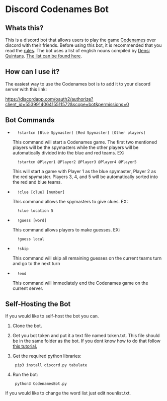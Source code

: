 # Discord Codenames Bot
## Whats this?
This is a discord bot that allows users to play the game [Codenames](https://czechgames.com/en/codenames/) over discord with their friends. Before using this bot, it is recommended that you read the [rules](https://czechgames.com/files/rules/codenames-rules-en.pdf). The bot uses a list of english nouns compiled by [Densi Quintans](http://www.desiquintans.com/). [The list can be found here](http://www.desiquintans.com/nounlist).

## How can I use it?
The easiest way to use the Codenames bot is to add it to your discord server with this link:

https://discordapp.com/oauth2/authorize?client_id=553991406415511572&scope=bot&permissions=0

## Bot Commands

*       !startcn [Blue Spymaster] [Red Spymaster] [Other players]
    
    This command will start a Codenames game. The first two mentioned players will be the spymasters while the other players will be automatically divided into the blue and red teams. EX:
        
        !startcn @Player1 @Player2 @Player3 @Player4 @Player5
    
    This will start a game with Player 1 as the blue spymaster, Player 2 as the red spymaster. Players 3, 4, and 5 will be automatically sorted into the red and blue teams.
*       !clue [clue] [number]
    This command allows the spymasters to give clues. EX:
        
        !clue location 5

*       !guess [word]
    This command allows players to make guesses. EX:
        
        !guess local
*       !skip
    This command will skip all remaining guesses on the current teams turn and go to the next turn
*       !end
    This command will immediately end the Codenames game on the current server.

## Self-Hosting the Bot
If you would like to self-host the bot you can.

1. Clone the bot.
2. Get you bot token and put it a text file named token.txt. This file should be in the same folder as the bot. If you dont know how to do that follow [this tutorial.](https://github.com/reactiflux/discord-irc/wiki/Creating-a-discord-bot-&-getting-a-token)
3. Get the required python libraries:
        
        pip3 install discord.py tabulate
4. Run the bot:
        
        python3 CodenamesBot.py
If you would like to change the word list just edit nounlist.txt.